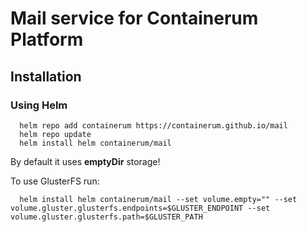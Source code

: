# Mail service for Containerum Platform

## Installation

### Using Helm

```
  helm repo add containerum https://containerum.github.io/mail
  helm repo update
  helm install helm containerum/mail
```
By default it uses **emptyDir** storage!

To use GlusterFS run:
```
  helm install helm containerum/mail --set volume.empty="" --set volume.gluster.glusterfs.endpoints=$GLUSTER_ENDPOINT --set volume.gluster.glusterfs.path=$GLUSTER_PATH
```
